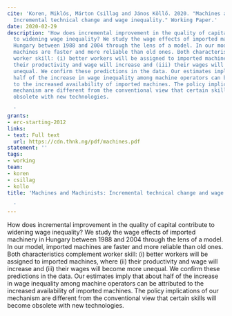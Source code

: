 ```yaml
---
cite: 'Koren, Miklós, Márton Csillag and János Köllő. 2020. "Machines and Machinists:
  Incremental technical change and wage inequality." Working Paper.'
date: 2020-02-29
description: 'How does incremental improvement in the quality of capital contribute
  to widening wage inequality? We study the wage effects of imported machinery in
  Hungary between 1988 and 2004 through the lens of a model. In our model, imported
  machines are faster and more reliable than old ones. Both characteristics complement
  worker skill: (i) better workers will be assigned to imported machines, where (ii)
  their productivity and wage will increase and (iii) their wages will become more
  unequal. We confirm these predictions in the data. Our estimates imply that about
  half of the increase in wage inequality among machine operators can be attributed
  to the increased availability of imported machines. The policy implications of our
  mechanism are different from the conventional view that certain skills will become
  obsolete with new technologies.

  '
grants:
- erc-starting-2012
links:
- text: Full text
  url: https://cdn.thnk.ng/pdf/machines.pdf
statement: ''
tags:
- working
team:
- koren
- csillag
- kollo
title: 'Machines and Machinists: Incremental technical change and wage inequality

  '
---
```

How does incremental improvement in the quality of capital contribute to widening wage inequality? We study the wage effects of imported machinery in Hungary between 1988 and 2004 through the lens of a model. In our model, imported machines are faster and more reliable than old ones. Both characteristics complement worker skill: (i) better workers will be assigned to imported machines, where (ii) their productivity and wage will increase and (iii) their wages will become more unequal. We confirm these predictions in the data. Our estimates imply that about half of the increase in wage inequality among machine operators can be attributed to the increased availability of imported machines. The policy implications of our mechanism are different from the conventional view that certain skills will become obsolete with new technologies.

